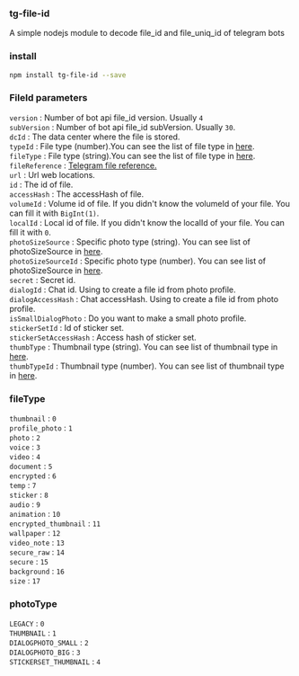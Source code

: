 ### tg-file-id 
A simple nodejs module to decode file\_id and file\_uniq\_id of telegram bots 
### install 
```bash 
npm install tg-file-id --save
```
### FileId parameters 
`version` : Number of bot api file_id version. Usually `4`   
`subVersion` : Number of bot api file_id subVersion. Usually `30`.  
`dcId` : The data center where the file is stored.  
`typeId` : File type (number).You can see the list of file type in [here](#filetype).  
`fileType` : File type (string).You can see the list of file type in [here](#filetype).  
`fileReference` : [Telegram file reference.](https://core.telegram.org/api/file_reference)    
`url` : Url web locations.  
`id` : The id of file.  
`accessHash` : The accessHash of file.  
`volumeId` : Volume id of file. If you didn't know the volumeId of your file. You can fill it with `BigInt(1)`.  
`localId` : Local id of file. If you didn't know the localId of your file. You can fill it with `0`.  
`photoSizeSource` : Specific photo type (string). You can see list of photoSizeSource in [here](#phototype).  
`photoSizeSourceId` : Specific photo type (number). You can see list of photoSizeSource in [here](#phototype).  
`secret` : Secret id.  
`dialogId` : Chat id. Using to create a file id from photo profile.  
`dialogAccessHash` : Chat accessHash. Using to create a file id from photo profile.  
`isSmallDialogPhoto` : Do you want to make a small photo profile.  
`stickerSetId` : Id of sticker set.  
`stickerSetAccessHash` : Access hash of sticker set.  
`thumbType` : Thumbnail type (string). You can see list of thumbnail type in [here](#phototype).  
`thumbTypeId` : Thumbnail type (number). You can see list of thumbnail type in [here](#phototype).  

### fileType 
`thumbnail` : `0`  
`profile_photo` : `1`  
`photo` : `2`  
`voice` : `3`  
`video` : `4`  
`document` : `5`  
`encrypted` : `6`  
`temp` : `7`  
`sticker` : `8`  
`audio` : `9`  
`animation` : `10`  
`encrypted_thumbnail` : `11`  
`wallpaper` : `12`  
`video_note` : `13`  
`secure_raw` : `14`  
`secure` : `15`  
`background` : `16`  
`size` : `17`  
### photoType 
`LEGACY` : `0`  
`THUMBNAIL` : `1`  
`DIALOGPHOTO_SMALL` : `2`  
`DIALOGPHOTO_BIG` : `3`  
`STICKERSET_THUMBNAIL` : `4`  
